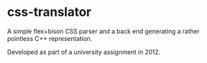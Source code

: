 # css-translator
A simple flex+bison CSS parser and a back end generating a rather pointless C++ representation.

Developed as part of a university assignment in 2012.
